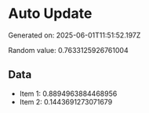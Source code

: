# Auto Update

Generated on: 2025-06-01T11:51:52.197Z

Random value: 0.7633125926761004

## Data

- Item 1: 0.8894963884468956
- Item 2: 0.1443691273071679